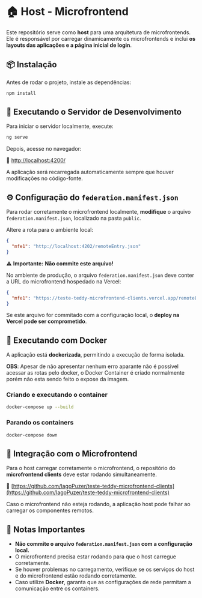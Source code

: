 # 🏠 Host - Microfrontend

Este repositório serve como **host** para uma arquitetura de microfrontends. Ele é responsável por carregar dinamicamente os microfrontends e inclui **os layouts das aplicações e a página inicial de login**.

## 📦 Instalação

Antes de rodar o projeto, instale as dependências:

```bash
npm install
```

## 🚀 Executando o Servidor de Desenvolvimento

Para iniciar o servidor localmente, execute:

```bash
ng serve
```

Depois, acesse no navegador:

🔗 [http://localhost:4200/](http://localhost:4200/)

A aplicação será recarregada automaticamente sempre que houver modificações no código-fonte.

## ⚙️ Configuração do `federation.manifest.json`

Para rodar corretamente o microfrontend localmente, **modifique** o arquivo `federation.manifest.json`, localizado na pasta `public`.

Altere a rota para o ambiente local:

```json
{
  "mfe1": "http://localhost:4202/remoteEntry.json"
}
```

⚠️ **Importante:** **Não commite este arquivo!**

No ambiente de produção, o arquivo `federation.manifest.json` deve conter a URL do microfrontend hospedado na Vercel:

```json
{
  "mfe1": "https://teste-teddy-microfrontend-clients.vercel.app/remoteEntry.json"
}
```

Se este arquivo for commitado com a configuração local, o **deploy na Vercel pode ser comprometido**.

## 🐳 Executando com Docker

A aplicação está **dockerizada**, permitindo a execução de forma isolada.

**OBS**: Apesar de não apresentar nenhum erro aparante não é possivel acessar as rotas pelo docker, o Docker Container é criado normalmente porém não esta sendo feito o expose da imagem.

### Criando e executando o container

```bash
docker-compose up --build
```

### Parando os containers

```bash
docker-compose down
```

## 🔗 Integração com o Microfrontend

Para o host carregar corretamente o microfrontend, o repositório do **microfrontend clients** deve estar rodando simultaneamente.

🔗 [https://github.com/IagoPuzer/teste-teddy-microfrontend-clients](https://github.com/IagoPuzer/teste-teddy-microfrontend-clients)

Caso o microfrontend não esteja rodando, a aplicação host pode falhar ao carregar os componentes remotos.

## 📝 Notas Importantes

- **Não commite o arquivo `federation.manifest.json` com a configuração local.**
- O microfrontend precisa estar rodando para que o host carregue corretamente.
- Se houver problemas no carregamento, verifique se os serviços do host e do microfrontend estão rodando corretamente.
- Caso utilize **Docker**, garanta que as configurações de rede permitam a comunicação entre os containers.
